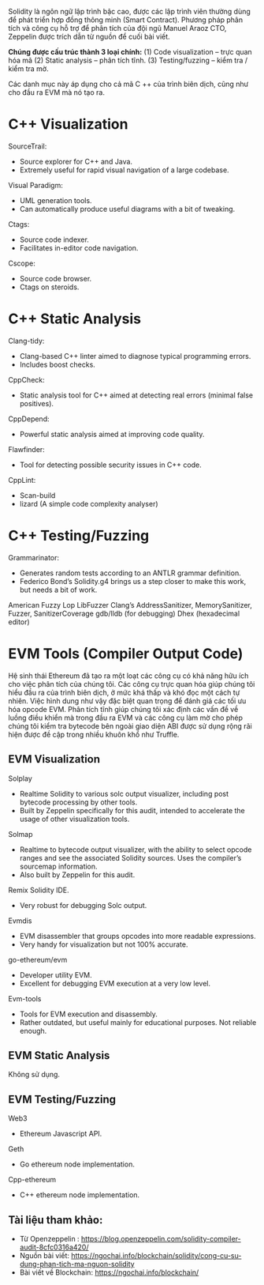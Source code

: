 Solidity là ngôn ngữ lập trình bậc cao, được các lập trình viên thường dùng để phát triển hợp đồng thông minh (Smart Contract). Phương pháp phân tích và công cụ hỗ trợ để phân tích của đội ngũ Manuel Araoz CTO, Zeppelin được trích dẫn từ nguồn để cuối bài viết.

**Chúng được cấu trúc thành 3 loại chính:**
(1) Code visualization – trực quan hóa mã
(2) Static analysis – phân tích tĩnh.
(3) Testing/fuzzing – kiểm tra / kiểm tra mờ.

Các danh mục này áp dụng cho cả mã C ++ của trình biên dịch, cũng như cho đầu ra EVM mà nó tạo ra.

# C++ Visualization
SourceTrail:

* Source explorer for C++ and Java. 
* Extremely useful for rapid visual navigation of a large codebase. 

Visual Paradigm:

* UML generation tools.
* Can automatically produce useful diagrams with a bit of tweaking.

Ctags:

* Source code indexer.
* Facilitates in-editor code navigation.

Cscope:

* Source code browser.
* Ctags on steroids.

# C++ Static Analysis
Clang-tidy:

* Clang-based C++ linter aimed to diagnose typical programming errors.
* Includes boost checks.

CppCheck:

* Static analysis tool for C++ aimed at detecting real errors (minimal false positives).

CppDepend:

* Powerful static analysis aimed at improving code quality.

Flawfinder:

* Tool for detecting possible security issues in C++ code.

CppLint:

* Scan-build
* lizard (A simple code complexity analyser)


# C++ Testing/Fuzzing
Grammarinator:

* Generates random tests according to an ANTLR grammar definition.
* Federico Bond’s Solidity.g4 brings us a step closer to make this work, but needs a bit of work.

American Fuzzy Lop
LibFuzzer
Clang’s AddressSanitizer, MemorySanitizer, Fuzzer, SanitizerCoverage
gdb/lldb (for debugging)
Dhex (hexadecimal editor)
# EVM Tools (Compiler Output Code)

Hệ sinh thái Ethereum đã tạo ra một loạt các công cụ có khả năng hữu ích cho việc phân tích của chúng tôi. Các công cụ trực quan hóa giúp chúng tôi hiểu đầu ra của trình biên dịch, ở mức khá thấp và khó đọc một cách tự nhiên. Việc hình dung như vậy đặc biệt quan trọng để đánh giá các tối ưu hóa opcode EVM. Phân tích tĩnh giúp chúng tôi xác định các vấn đề về luồng điều khiển mà trong đầu ra EVM và các công cụ làm mờ cho phép chúng tôi kiểm tra bytecode bên ngoài giao diện ABI được sử dụng rộng rãi hiện được đề cập trong nhiều khuôn khổ như Truffle.

## EVM Visualization
Solplay
* Realtime Solidity to various solc output visualizer, including post bytecode processing by other tools.
* Built by Zeppelin specifically for this audit, intended to accelerate the usage of other visualization tools.


Solmap
* Realtime to bytecode output visualizer, with the ability to select opcode ranges and see the associated Solidity sources. Uses the compiler’s sourcemap information.
* Also built by Zeppelin for this audit.


Remix
Solidity IDE.
* Very robust for debugging Solc output.


Evmdis
* EVM disassembler that groups opcodes into more readable expressions.
* Very handy for visualization but not 100% accurate.


go-ethereum/evm
* Developer utility EVM.
* Excellent for debugging EVM execution at a very low level.


Evm-tools
* Tools for EVM execution and disassembly.
* Rather outdated, but useful mainly for educational purposes. Not reliable enough.


## EVM Static Analysis
Không sử dụng.
## EVM Testing/Fuzzing
Web3
* Ethereum Javascript API.


Geth
* Go ethereum node implementation.

Cpp-ethereum
* C++ ethereum node implementation.

## Tài liệu tham khảo:
- Từ Openzeppelin : https://blog.openzeppelin.com/solidity-compiler-audit-8cfc0316a420/
- Nguồn bài viết: https://ngochai.info/blockchain/solidity/cong-cu-su-dung-phan-tich-ma-nguon-solidity
- Bài viết về Blockchain: https://ngochai.info/blockchain/